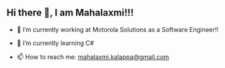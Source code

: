## Hi there 👋, I am Mahalaxmi!!!

<!--
**MahalaxmiK/MahalaxmiK** is a ✨ _special_ ✨ repository because its `README.md` (this file) appears on your GitHub profile.

Here are some ideas to get you started:

- 🔭 I’m currently working on ...
- 🌱 I’m currently learning ... 
- 👯 I’m looking to collaborate on ...
- 🤔 I’m looking for help with ...
- 💬 Ask me about ...
- 📫 How to reach me: ...
- 😄 Pronouns: ...
- ⚡ Fun fact: ...
-->
* 🔭 I’m currently working at Motorola Solutions as a Software Engineer!!

* 🌱 I’m currently learning C#

* 📫 How to reach me: <mahalaxmi.kalappa@gmail.com>
